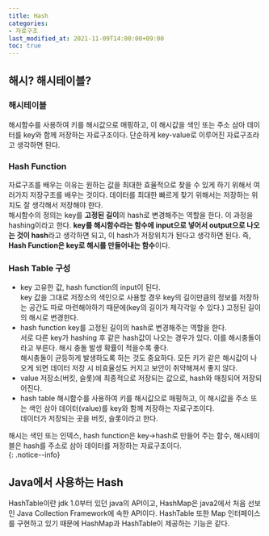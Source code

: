 ```yaml
---
title: Hash
categories:
- 자료구조
last_modified_at: 2021-11-09T14:00:00+09:00
toc: true
---
```


## 해시? 해시테이블?
### 해시테이블
해시함수를 사용하여 키를 해시값으로 매핑하고, 이 해시값을 색인 또는 주소 삼아 데이터를 key와 함께 저장하는 자료구조이다. 단순하게 key-value로 이루어진 자료구조라고 생각하면 된다.

### Hash Function
자료구조를 배우는 이유는 원하는 값을 최대한 효율적으로 찾을 수 있게 하기 위해서 여러가지 저장구조를 배우는 것이다. 데이터를 최대한 빠르게 찾기 위해서는 저장하는 위치도 잘 생각해서 저장해야 한다.<br>
해시함수의 정의는 key를 **고정된 길이**의 hash로 변경해주는 역할을 한다. 이 과정을 hashing이라고 한다. **key를 해시함수라는 함수에 input으로 넣어서 output으로 나오는 것이 hash**라고 생각하면 되고, 이 hash가 저장위치가 된다고 생각하면 된다. 즉, **Hash Function은 key로 해시를 만들어내는 함수**이다.

### Hash Table 구성
- key
고유한 값, hash function의 input이 된다. <br>
key 값을 그대로 저장소의 색인으로 사용할 경우 key의 길이만큼의 정보를 저장하는 공간도 따로 마련해야하기 때문에(key의 길이가 제각각일 수 있다.) 고정된 길이의 해시로 변경한다.
- hash function
key를 고정된 길이의 hash로 변경해주는 역할을 한다. <br>
서로 다른 key가 hashing 후 같은 hash값이 나오는 경우가 있다. 이를 해시충돌이라고 부른다. 해시 충돌 발생 확률이 적을수록 좋다.<br>
해시충돌이 균등하게 발생하도록 하는 것도 중요하다. 모든 키가 같은 해시값이 나오게 되면 데이터 저장 시 비효율성도 커지고 보안이 취약해져서 좋지 않다.
- value
저장소(버킷, 슬롯)에 최종적으로 저장되는 값으로, hash와 매칭되어 저장되어진다. 
- hash table
해시함수를 사용하여 키를 해시값으로 매핑하고, 이 해시값을 주소 또는 색인 삼아 데이터(value)를 key와 함께 저장하는 자료구조이다. <br>
데이터가 저장되는 곳을 버킷, 슬롯이라고 한다.

<div>
해시는 색인 또는 인덱스, hash function은 key->hash로 만들어 주는 함수, 해시테이블은 hash를 주소로 삼아 데이터를 저장하는 자료구조이다.
</div>
{: .notice--info}


## Java에서 사용하는 Hash
HashTable이란 jdk 1.0부터 있던 java의 API이고, HashMap은 java2에서 처음 선보인 Java Collection Framework에 속한 API이다.
HashTable 또한 Map 인터페이스를 구현하고 있기 때문에 HashMap과 HashTable이 제공하는 기능은 같다.
